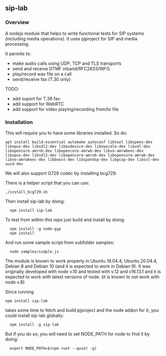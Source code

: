 ## sip-lab

### Overview

A nodejs module that helps to write functional tests for SIP systems (including media operations).
It uses pjproject for SIP and media processing.

It permits to:
  - make audio calls using UDP, TCP and TLS transports
  - send and receive DTMF inband/RFC2833/INFO.
  - play/record wav file on a call
  - send/receive fax (T.30 only)

TODO:
  - add suport for T.38 fax
  - add support for WebRTC
  - add support for video playing/recording from/to file

### Installation

This will require you to have some libraries installed. So do:
```
apt install build-essential automake autoconf libtool libspeex-dev libopus-dev libsdl2-dev libavdevice-dev libswscale-dev libv4l-dev libopencore-amrnb-dev libopencore-amrwb-dev libvo-amrwbenc-dev libopus-dev libsdl2-dev libopencore-amrnb-dev libopencore-amrwb-dev libvo-amrwbenc-dev libboost-dev libspandsp-dev libpcap-dev libssl-dev uuid-dev
```

We will also support G729 codec by installing bcg729.

There is a helper script that you can use:
```
./install_bcg729.sh
```

Then install sip-lab by doing:
```
  npm install sip-lab
```

To test from within this repo just build and install by doing:
```
  npm install -g node-gyp
  npm install
```
And run some sample script from subfolder samples:
```
  node samples/simple.js
```

The module is known to work properly in Ubuntu 18.04.4, Ubuntu 20.04.4, Debian 8 and Debian 10 (and it is expected to work in Debian 9).
It was originally developed with node v.10 and tested with v.12 and v16.13.1 and it is expected to work with latest versions of node.
(it is known to not work with node v.8)


Since running
```
npm install sip-lab
```
takes some time to fetch and build pjproject and the node addon for it, you could install sip-lab globally:

```
  npm install -g sip-lab
```

But if you do so, you will need to set NODE_PATH for node to find it by doing:
```
  export NODE_PATH=$(npm root --quiet -g)
```


